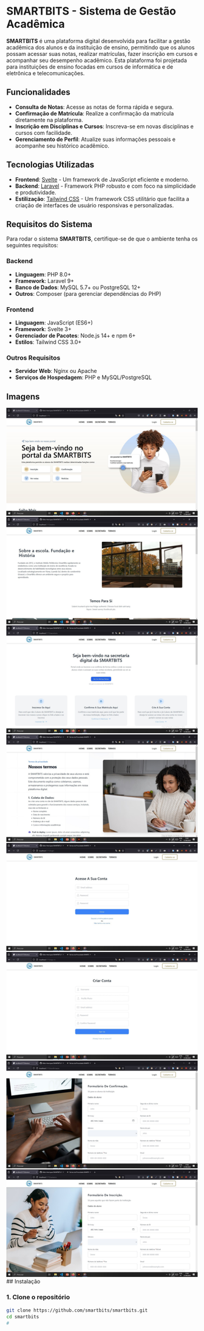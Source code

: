 # SMARTBITS - Sistema de Gestão Acadêmica

**SMARTBITS** é uma plataforma digital desenvolvida para facilitar a gestão acadêmica dos alunos e da instituição de ensino, permitindo que os alunos possam acessar suas notas, realizar matrículas, fazer inscrição em cursos e acompanhar seu desempenho acadêmico. Esta plataforma foi projetada para instituições de ensino focadas em cursos de informática e de eletrônica e telecomunicações.

## Funcionalidades

- **Consulta de Notas**: Acesse as notas de forma rápida e segura.
- **Confirmação de Matrícula**: Realize a confirmação da matrícula diretamente na plataforma.
- **Inscrição em Disciplinas e Cursos**: Inscreva-se em novas disciplinas e cursos com facilidade.
- **Gerenciamento de Perfil**: Atualize suas informações pessoais e acompanhe seu histórico acadêmico.

## Tecnologias Utilizadas

- **Frontend**: [Svelte](https://svelte.dev) - Um framework de JavaScript eficiente e moderno.
- **Backend**: [Laravel](https://laravel.com) - Framework PHP robusto e com foco na simplicidade e produtividade.
- **Estilização**: [Tailwind CSS](https://tailwindcss.com) - Um framework CSS utilitário que facilita a criação de interfaces de usuário responsivas e personalizadas.

## Requisitos do Sistema

Para rodar o sistema **SMARTBITS**, certifique-se de que o ambiente tenha os seguintes requisitos:

### Backend
- **Linguagem**: PHP 8.0+
- **Framework**: Laravel 9+
- **Banco de Dados**: MySQL 5.7+ ou PostgreSQL 12+
- **Outros**: Composer (para gerenciar dependências do PHP)

### Frontend
- **Linguagem**: JavaScript (ES6+)
- **Framework**: Svelte 3+
- **Gerenciador de Pacotes**: Node.js 14+ e npm 6+
- **Estilos**: Tailwind CSS 3.0+

### Outros Requisitos
- **Servidor Web**: Nginx ou Apache
- **Serviços de Hospedagem**: PHP e MySQL/PostgreSQL

## Imagens

<img src="./static/screens/home.jpg">
<img src="./static/screens/sobre.jpg">
<img src="./static/screens/secretaria.jpg">
<img src="./static/screens/termos.jpg">
<img src="./static/screens/login.jpg">
<img src="./static/screens/cadastro.jpg">
<img src="./static/screens/confirmacao.jpg">
<img src="./static/screens/inscricao.jpg">
## Instalação

### 1. Clone o repositório
```bash
git clone https://github.com/smartbits/smartbits.git
cd smartbits
#